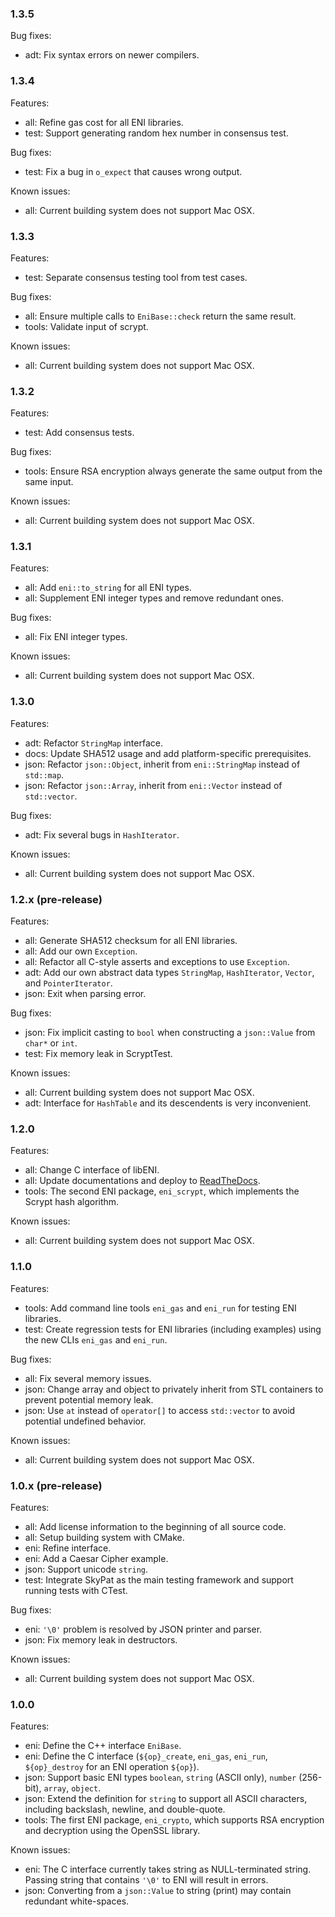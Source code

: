 ### 1.3.5

Bug fixes:
  * adt: Fix syntax errors on newer compilers.


### 1.3.4

Features:
  * all: Refine gas cost for all ENI libraries.
  * test: Support generating random hex number in consensus test.

Bug fixes:
  * test: Fix a bug in `o_expect` that causes wrong output.

Known issues:
  * all: Current building system does not support Mac OSX.


### 1.3.3

Features:
  * test: Separate consensus testing tool from test cases.

Bug fixes:
  * all: Ensure multiple calls to `EniBase::check` return the same result.
  * tools: Validate input of scrypt.

Known issues:
  * all: Current building system does not support Mac OSX.


### 1.3.2

Features:
  * test: Add consensus tests.

Bug fixes:
  * tools: Ensure RSA encryption always generate the same output from
    the same input.

Known issues:
  * all: Current building system does not support Mac OSX.


### 1.3.1

Features:
  * all: Add `eni::to_string` for all ENI types.
  * all: Supplement ENI integer types and remove redundant ones.

Bug fixes:
  * all: Fix ENI integer types.

Known issues:
  * all: Current building system does not support Mac OSX.


### 1.3.0

Features:
  * adt: Refactor `StringMap` interface.
  * docs: Update SHA512 usage and add platform-specific prerequisites.
  * json: Refactor `json::Object`, inherit from `eni::StringMap` instead
    of `std::map`.
  * json: Refactor `json::Array`, inherit from `eni::Vector` instead of
    `std::vector`.

Bug fixes:
  * adt: Fix several bugs in `HashIterator`.

Known issues:
  * all: Current building system does not support Mac OSX.


### 1.2.x (pre-release)

Features:
  * all: Generate SHA512 checksum for all ENI libraries.
  * all: Add our own `Exception`.
  * all: Refactor all C-style asserts and exceptions to use `Exception`.
  * adt: Add our own abstract data types `StringMap`, `HashIterator`, `Vector`,
    and `PointerIterator`.
  * json: Exit when parsing error.

Bug fixes:
  * json: Fix implicit casting to `bool` when constructing a `json::Value` from
    `char*` or `int`.
  * test: Fix memory leak in ScryptTest.

Known issues:
  * all: Current building system does not support Mac OSX.
  * adt: Interface for `HashTable` and its descendents is very inconvenient.


### 1.2.0

Features:
  * all: Change C interface of libENI.
  * all: Update documentations and deploy to [ReadTheDocs].
  * tools: The second ENI package, `eni_scrypt`, which implements the Scrypt
    hash algorithm.

Known issues:
  * all: Current building system does not support Mac OSX.

[ReadTheDocs]: https://lity.readthedocs.io/projects/libeni/


### 1.1.0

Features:
  * tools: Add command line tools `eni_gas` and `eni_run` for testing ENI
    libraries.
  * test: Create regression tests for ENI libraries (including examples)
    using the new CLIs `eni_gas` and `eni_run`.

Bug fixes:
  * all: Fix several memory issues.
  * json: Change array and object to privately inherit from STL containers
    to prevent potential memory leak.
  * json: Use `at` instead of `operator[]` to access `std::vector` to avoid
    potential undefined behavior.

Known issues:
  * all: Current building system does not support Mac OSX.


### 1.0.x (pre-release)

Features:
  * all: Add license information to the beginning of all source code.
  * all: Setup building system with CMake.
  * eni: Refine interface.
  * eni: Add a Caesar Cipher example.
  * json: Support unicode `string`.
  * test: Integrate SkyPat as the main testing framework and support running
    tests with CTest.

Bug fixes:
  * eni: `'\0'` problem is resolved by JSON printer and parser.
  * json: Fix memory leak in destructors.

Known issues:
  * all: Current building system does not support Mac OSX.


### 1.0.0

Features:
 * eni: Define the C++ interface `EniBase`.
 * eni: Define the C interface (`${op}_create`, `eni_gas`, `eni_run`,
   `${op}_destroy` for an ENI operation `${op}`).
 * json: Support basic ENI types `boolean`, `string` (ASCII only),
   `number` (256-bit), `array`, `object`.
 * json: Extend the definition for `string` to support all ASCII characters,
   including backslash, newline, and double-quote.
 * tools: The first ENI package, `eni_crypto`, which supports RSA encryption
   and decryption using the OpenSSL library.

Known issues:
 * eni: The C interface currently takes string as NULL-terminated string.
   Passing string that contains `'\0'` to ENI will result in errors.
 * json: Converting from a `json::Value` to string (print) may contain
   redundant white-spaces.
